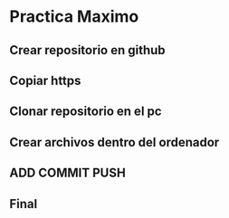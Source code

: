 # Practica Maximo 
## Crear repositorio en github
## Copiar https
## Clonar repositorio en el pc
## Crear archivos dentro del ordenador
## ADD COMMIT PUSH
## Final
